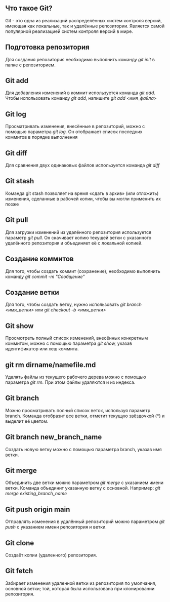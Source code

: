 ## Что такое Git?

Git - это одна из реализаций распределённых систем контроля версий, имеющая как локальные, так и удалённые репозитории. Является самой популярной реализацией систем контроля версий в мире.

## Подготовка репозитория

Для создания репозитория необходимо выполнить команду *git init* в папке с репозиторием.

## Git add

Для добавления изменений в коммит используется команда *git add*. Чтобы использовать команду *git add*, напишите *git add <имя_файла>*

## Git log

Просматривать изменения, внесённые в репозиторий, можно с помощью параметра *git log.* Он отображает список последних коммитов в порядке выполнения

## Git diff

Для сравнения двух одинаковых файлов используется команда *git diff*

## Git stash

Команда git stash позволяет на время «сдать в архив» (или отложить) изменения, сделанные в рабочей копии, чтобы вы могли применить их позже

## Git pull

Для загрузки изменений из удалённого репозитория используется параметр *git pull.* Он скачивает копию текущей ветки с указанного удалённого репозитория и объединяет её с локальной копией.

## Создание коммитов

Для того, чтобы создать коммит (сохранение), необходимо выполнить команду *git commit -m "Сообщение"*

## Создание ветки

Для того, чтобы создать ветку, нужно использовать *git branch <имя_ветки>* или *git checkout -b <имя_ветки>*

## Git show

Просмотреть полный список изменений, внесённых конкретным коммитом, можно с помощью параметра *git show,* указав идентификатор или хеш коммита.

## git rm dirname/namefile.md

Удалять файлы из текущего рабочего дерева можно с помощью параметра *git rm.* При этом файлы удаляются и из индекса.

## Git branch

Можно просматривать полный список веток, используя параметр branch. Команда отобразит все ветки, отметит текущую звёздочкой (*) и выделит её цветом.

## Git branch new_branch_name

Создать новую ветку можно с помощью параметра branch, указав имя ветки.

## Git merge

Объединить две ветки можно параметром *git merge* с указанием имени ветки. Команда объединит указанную ветку с основной. Например: *git merge existing_branch_name*

## Git push origin main

Отправлять изменения в удалённый репозиторий можно параметром *git push* с указанием имени репозитория и ветки.

## Git clone 

Создаёт копии (удаленного) репозитория.

## Git fetch

Забирает изменения удаленной ветки из репозитория по умолчания, основной ветки; той, которая была использована при клонировании репозитория.
